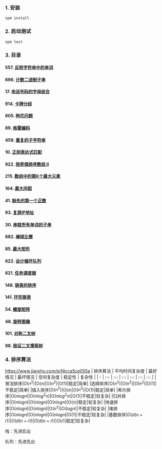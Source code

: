 ### 1. 安装
```
npm install
```

### 2. 启动测试
```
npm test
```

### 3. 目录

#### 557. [反转字符串中的单词](https://github.com/materialcoder/leetcode-js/blob/master/code/string/557.js)
#### 696. [计数二进制子串](https://github.com/materialcoder/leetcode-js/blob/master/code/string/696.js)

#### 17. [电话号码的字母组合](https://github.com/materialcoder/leetcode-js/blob/master/code/array/17.js)
#### 914. [卡牌分组](https://github.com/materialcoder/leetcode-js/blob/master/code/array/914.js)
#### 605. [种花问题](https://github.com/materialcoder/leetcode-js/blob/master/code/array/605.js)
#### 89. [格雷编码](https://github.com/materialcoder/leetcode-js/blob/master/code/array/89.js)

#### 459. [重复的子字符串](https://github.com/materialcoder/leetcode-js/blob/master/code/regexp/459.js)
#### 10. [正则表达式匹配](https://github.com/materialcoder/leetcode-js/blob/master/code/regexp/10.js)

#### 922. [按奇偶排序数组 II](https://github.com/materialcoder/leetcode-js/blob/master/code/sort/922.js)
#### 215. [数组中的第K个最大元素](https://github.com/materialcoder/leetcode-js/blob/master/code/sort/215.js)
#### 164. [最大间距](https://github.com/materialcoder/leetcode-js/blob/master/code/sort/164.js)
#### 41. [缺失的第一个正数](https://github.com/materialcoder/leetcode-js/blob/master/code/sort/41.js)

#### 93. [复原IP地址](https://github.com/materialcoder/leetcode-js/blob/master/code/recursive/93.js)
#### 30. [串联所有单词的子串](https://github.com/materialcoder/leetcode-js/blob/master/code/recursive/30.js)

#### 682. [棒球比赛](https://github.com/materialcoder/leetcode-js/blob/master/code/stack/682.js)
#### 85. [最大矩形](https://github.com/materialcoder/leetcode-js/blob/master/code/stack/85.js)

#### 622. [设计循环队列](https://github.com/materialcoder/leetcode-js/blob/master/code/queue/622.js)
#### 621. [任务调度器](https://github.com/materialcoder/leetcode-js/blob/master/code/queue/621.js)

#### 148. [链表的排序](https://github.com/materialcoder/leetcode-js/blob/master/code/chain/148.js)
#### 141. [环形链表](https://github.com/materialcoder/leetcode-js/blob/master/code/chain/141.js)

#### 54. [螺旋矩阵](https://github.com/materialcoder/leetcode-js/blob/master/code/matrix/54.js)
#### 48. [旋转图像](https://github.com/materialcoder/leetcode-js/blob/master/code/matrix/48.js)

#### 101. [对称二叉树](https://github.com/materialcoder/leetcode-js/blob/master/code/btree/101.js)
#### 98. [验证二叉搜索树](https://github.com/materialcoder/leetcode-js/blob/master/code/btree/98.js)

### 4. 排序算法
https://www.jianshu.com/p/f4cca5ce055a
| 排序算法 | 平均时间复杂度 | 最好情况 | 最坏情况 | 空间复杂度 | 稳定性 | 复杂性 |
| - | :-: | :-: | :-: | :-: | :-: | :-: |
|冒泡排序|O($n^2$)|O(n)|O($n^2$)|O(1)|稳定|简单|
|选择排序|O($n^2$)|O($n^2$)|O($n^2$)|O(1)|不稳定|简单|
|插入排序|O($n^2$)|O(n)|O($n^2$)|O(1)|稳定|简单|
|希尔排序|O($nlogn$)|O($nlog^2n$)|O($nlog^2n$)|O(1)|不稳定|较复杂|
|归并排序|O($nlogn$)|O($nlogn$)|O($nlogn$)|O(n)|稳定|较复杂|
|快速排序|O($nlogn$)|O($nlogn$)|O($n^2$)|O($logn$)|不稳定|较复杂|
|堆排序|O($nlogn$)|O($nlogn$)|O($nlogn$)|O(1)|不稳定|较复杂|
|基数排序|$O(d(n+r))$|$O(d(n+r))$|$O(d(n+r))$|$O(r)$|稳定|较复杂|

栈：先进后出

队列：先进先出